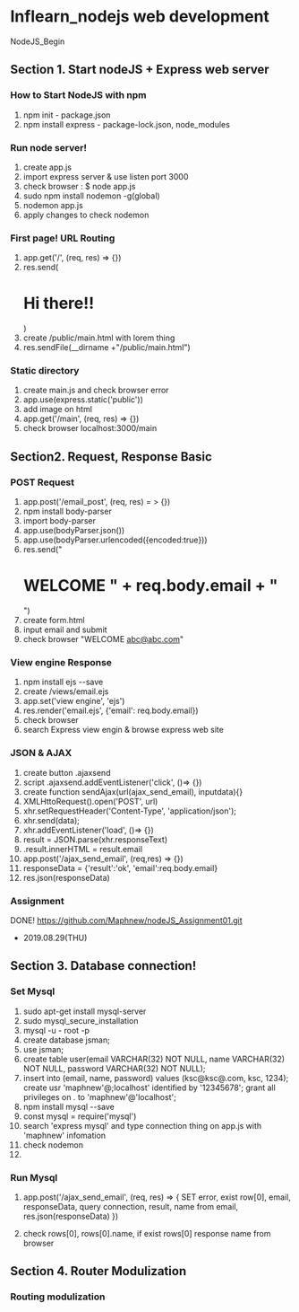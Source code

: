 # Inflearn_nodejs web development
NodeJS_Begin

## Section 1. Start nodeJS + Express web server
### How to Start NodeJS with npm
1. npm init - package.json
2. npm install express - package-lock.json, node_modules

### Run node server!
1. create app.js
2. import express server & use listen port 3000
3. check browser : $ node app.js
4. sudo npm install nodemon -g(global)
5. nodemon app.js
6. apply changes to check nodemon

### First page! URL Routing
1. app.get('/', (req, res) => {})
2. res.send(<h1>Hi there!!</h1>)
3. create /public/main.html with lorem thing
4. res.sendFile(__dirname +"/public/main.html")

### Static directory
1. create main.js and check browser error
2. app.use(express.static('public'))
3. add image on html
4. app.get('/main', (req, res) => {})
5. check browser localhost:3000/main

## Section2. Request, Response Basic

### POST Request
1. app.post('/email_post', (req, res) = > {})
2. npm install body-parser
3. import body-parser
4. app.use(bodyParser.json())
5. app.use(bodyParser.urlencoded({encoded:true}))
6. res.send("<h1>WELCOME " + req.body.email + "</h1>")
7. create form.html
8. input email and submit
9. check browser "WELCOME abc@abc.com"

### View engine Response
1. npm install ejs --save
2. create /views/email.ejs
3. app.set('view engine', 'ejs')
4. res.render('email.ejs', {'email': req.body.email})
5. check browser
6. search Express view engin & browse express web site

### JSON & AJAX
1. create button .ajaxsend
2. script .ajaxsend.addEventListener('click', ()=> {})
3. create function sendAjax(url(ajax_send_email), inputdata){}
4. XMLHttoRequest().open('POST', url)
5. xhr.setRequestHeader('Content-Type', 'application/json');
6. xhr.send(data);
7. xhr.addEventListener('load', ()=> {})
8. result = JSON.parse(xhr.responseText)
9. .result.innerHTML = result.email
10. app.post('/ajax_send_email', (req,res) => {})
11. responseData = {'result':'ok', 'email':req.body.email}
12. res.json(responseData)

### Assignment
DONE!
https://github.com/Maphnew/nodeJS_Assignment01.git

* 2019.08.29(THU)


## Section 3. Database connection!
### Set Mysql 
1. sudo apt-get install mysql-server
2. sudo mysql_secure_installation
3. mysql -u - root -p
4. create database jsman;
5. use jsman;
6. create table user(email VARCHAR(32) NOT NULL, name VARCHAR(32) NOT NULL, password VARCHAR(32) NOT NULL);
7. insert into (email, name, password) values (ksc@ksc@.com, ksc, 1234);
    create usr 'maphnew'@;localhost' identified by '12345678';
    grant all privileges on *.* to 'maphnew'@'localhost';
8. npm install mysql --save
9. const mysql = require('mysql')
10. search 'express mysql' and type connection thing on app.js with 'maphnew' infomation
11. check nodemon 
12. 

### Run Mysql
1. app.post('/ajax_send_email', (req, res) => {
    SET error, exist row[0], email, responseData, query connection, result, name from email, res.json(responseData) 
})

2. check rows[0], rows[0].name, if exist rows[0] response name from browser

## Section 4. Router Modulization

### Routing modulization